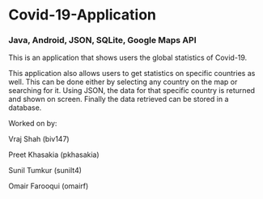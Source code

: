 # Covid-19-Application

### Java, Android, JSON, SQLite, Google Maps API

This is an application that shows users the global statistics of Covid-19. 

This application also allows users to get statistics on specific countries as well. This can be done
either by selecting any country on the map or searching for it. Using JSON, the data for that specific country 
is returned and shown on screen. Finally the data retrieved can be stored in a database.

Worked on by:

Vraj Shah (biv147)

Preet Khasakia (pkhasakia) 

Sunil Tumkur (sunilt4)

Omair Farooqui (omairf)

